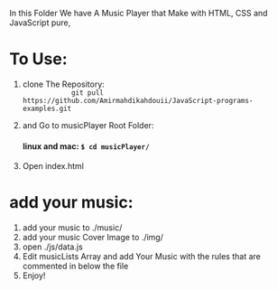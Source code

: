 In this Folder We have A Music Player that Make with HTML, CSS and JavaScript pure,
# To Use:
<ol>
    <li>
        clone The Repository:
        <code>
            git pull https://github.com/Amirmahdikahdouii/JavaScript-programs-examples.git
        </code>
    </li>
    <li>
        and Go to musicPlayer Root Folder:
        <h4>
            linux and mac:
            <code>$ cd musicPlayer/</code>            
        </h4>
    </li>
    <li>Open index.html</li>
</ol>
<h1>add your music:</h1>
<ol>
    <li>
        add your music to ./music/
    </li>
    <li>
        add your music Cover Image to ./img/
    </li>
    <li>
        open ./js/data.js
    </li>
    <li>
        Edit musicLists Array and add Your Music with the rules that are commented in below the file
    </li>
    <li>
        Enjoy!
    </li>
</ol>